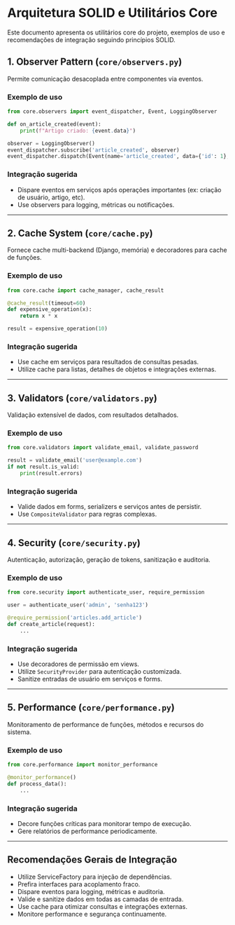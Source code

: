 # Arquitetura SOLID e Utilitários Core

Este documento apresenta os utilitários core do projeto, exemplos de uso e recomendações de integração seguindo princípios SOLID.

## 1. Observer Pattern (`core/observers.py`)

Permite comunicação desacoplada entre componentes via eventos.

### Exemplo de uso
```python
from core.observers import event_dispatcher, Event, LoggingObserver

def on_article_created(event):
    print(f"Artigo criado: {event.data}")

observer = LoggingObserver()
event_dispatcher.subscribe('article_created', observer)
event_dispatcher.dispatch(Event(name='article_created', data={'id': 1}, timestamp=None, source='articles'))
```

### Integração sugerida
- Dispare eventos em serviços após operações importantes (ex: criação de usuário, artigo, etc).
- Use observers para logging, métricas ou notificações.

---

## 2. Cache System (`core/cache.py`)

Fornece cache multi-backend (Django, memória) e decoradores para cache de funções.

### Exemplo de uso
```python
from core.cache import cache_manager, cache_result

@cache_result(timeout=60)
def expensive_operation(x):
    return x * x

result = expensive_operation(10)
```

### Integração sugerida
- Use cache em serviços para resultados de consultas pesadas.
- Utilize cache para listas, detalhes de objetos e integrações externas.

---

## 3. Validators (`core/validators.py`)

Validação extensível de dados, com resultados detalhados.

### Exemplo de uso
```python
from core.validators import validate_email, validate_password

result = validate_email('user@example.com')
if not result.is_valid:
    print(result.errors)
```

### Integração sugerida
- Valide dados em forms, serializers e serviços antes de persistir.
- Use `CompositeValidator` para regras complexas.

---

## 4. Security (`core/security.py`)

Autenticação, autorização, geração de tokens, sanitização e auditoria.

### Exemplo de uso
```python
from core.security import authenticate_user, require_permission

user = authenticate_user('admin', 'senha123')

@require_permission('articles.add_article')
def create_article(request):
    ...
```

### Integração sugerida
- Use decoradores de permissão em views.
- Utilize `SecurityProvider` para autenticação customizada.
- Sanitize entradas de usuário em serviços e forms.

---

## 5. Performance (`core/performance.py`)

Monitoramento de performance de funções, métodos e recursos do sistema.

### Exemplo de uso
```python
from core.performance import monitor_performance

@monitor_performance()
def process_data():
    ...
```

### Integração sugerida
- Decore funções críticas para monitorar tempo de execução.
- Gere relatórios de performance periodicamente.

---

## Recomendações Gerais de Integração
- Utilize ServiceFactory para injeção de dependências.
- Prefira interfaces para acoplamento fraco.
- Dispare eventos para logging, métricas e auditoria.
- Valide e sanitize dados em todas as camadas de entrada.
- Use cache para otimizar consultas e integrações externas.
- Monitore performance e segurança continuamente. 